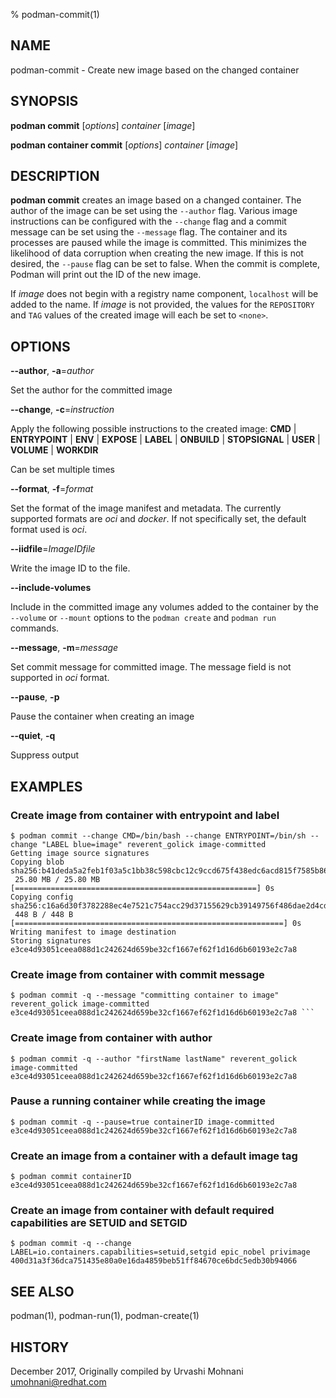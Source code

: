 % podman-commit(1)

## NAME
podman\-commit - Create new image based on the changed container

## SYNOPSIS
**podman commit** [*options*] *container* [*image*]

**podman container commit** [*options*] *container* [*image*]

## DESCRIPTION
**podman commit** creates an image based on a changed container. The author of the
image can be set using the `--author` flag. Various image instructions can be
configured with the `--change` flag and a commit message can be set using the
`--message` flag. The container and its processes are paused while the image is
committed. This minimizes the likelihood of data corruption when creating the new
image. If this is not desired, the `--pause` flag can be set to false. When the commit
is complete, Podman will print out the ID of the new image.

If *image* does not begin with a registry name component, `localhost` will be added to the name.
If *image* is not provided, the values for the `REPOSITORY` and `TAG` values of the created image will each be set to `<none>`.

## OPTIONS

**--author**, **-a**=*author*

Set the author for the committed image

**--change**, **-c**=*instruction*

Apply the following possible instructions to the created image:
**CMD** | **ENTRYPOINT** | **ENV** | **EXPOSE** | **LABEL** | **ONBUILD** | **STOPSIGNAL** | **USER** | **VOLUME** | **WORKDIR**

Can be set multiple times

**--format**, **-f**=*format*

Set the format of the image manifest and metadata.  The currently supported formats are _oci_ and _docker_.  If
not specifically set, the default format used is _oci_.

**--iidfile**=*ImageIDfile*

Write the image ID to the file.

**--include-volumes**

Include in the committed image any volumes added to the container by the `--volume` or `--mount` options to the `podman create` and `podman run` commands.

**--message**, **-m**=*message*

Set commit message for committed image.  The message field is not supported in _oci_ format.

**--pause**, **-p**

Pause the container when creating an image

**--quiet**, **-q**

Suppress output

## EXAMPLES

### Create image from container with entrypoint and label
```
$ podman commit --change CMD=/bin/bash --change ENTRYPOINT=/bin/sh --change "LABEL blue=image" reverent_golick image-committed
Getting image source signatures
Copying blob sha256:b41deda5a2feb1f03a5c1bb38c598cbc12c9ccd675f438edc6acd815f7585b86
 25.80 MB / 25.80 MB [======================================================] 0s
Copying config sha256:c16a6d30f3782288ec4e7521c754acc29d37155629cb39149756f486dae2d4cd
 448 B / 448 B [============================================================] 0s
Writing manifest to image destination
Storing signatures
e3ce4d93051ceea088d1c242624d659be32cf1667ef62f1d16d6b60193e2c7a8
```

### Create image from container with commit message
```
$ podman commit -q --message "committing container to image"
reverent_golick image-committed
e3ce4d93051ceea088d1c242624d659be32cf1667ef62f1d16d6b60193e2c7a8 ```
```

### Create image from container with author
```
$ podman commit -q --author "firstName lastName" reverent_golick image-committed
e3ce4d93051ceea088d1c242624d659be32cf1667ef62f1d16d6b60193e2c7a8
```

### Pause a running container while creating the image
```
$ podman commit -q --pause=true containerID image-committed
e3ce4d93051ceea088d1c242624d659be32cf1667ef62f1d16d6b60193e2c7a8
```

### Create an image from a container with a default image tag
```
$ podman commit containerID
e3ce4d93051ceea088d1c242624d659be32cf1667ef62f1d16d6b60193e2c7a8
```

### Create an image from container with default required capabilities are SETUID and SETGID
```
$ podman commit -q --change LABEL=io.containers.capabilities=setuid,setgid epic_nobel privimage
400d31a3f36dca751435e80a0e16da4859beb51ff84670ce6bdc5edb30b94066
```

## SEE ALSO
podman(1), podman-run(1), podman-create(1)

## HISTORY
December 2017, Originally compiled by Urvashi Mohnani <umohnani@redhat.com>
